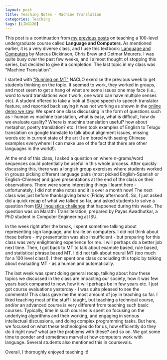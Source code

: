 ```yaml
---
layout: post
title: Teaching Notes - Machine Translation
categories: Teaching
tags: [LING120]
---
```

This post is a continuation from [my previous posts](https://nishkalavallabhi.github.io/Tags/#ling120) on teaching a 100-level undergraduate course called **Language and Computers**. As mentioned earlier, it is a very diverse class, and I use this textbook: [Language and Computers](http://www.wiley.com/WileyCDA/WileyTitle/productCd-EHEP002779.html) by Marcus Dickinson, Chris Brew and Detmar Meurers. I was quite busy over the past few weeks, and I almost thought of stopping this series, but decided to give it a completion. The last topic in my class was "Machine Translation".

I started with ["Running on MT"](http://nacloweb.org/resources/problems/2011/A.pdf) NACLO exercise the previous week to get students thinking on the topic. It seemed to work, they worked in groups, and most seem to get a hang of what are some issues one may face (i.e., word to word translations won't work, one word can have multiple senses etc). A student offered to take a look at Skype speech to speech translator feature, and reported back saying it was not working as shown in the [online demo we saw](https://www.youtube.com/watch?v=0I5Is7Qc8yY). We spent one class discussing in the form of questions such as - human vs machine translation, what is easy, what is difficult, how do we evaluate quality? Where is machine translation useful? how about metaphor, poetry translation? etc. I then took examples of English to Telugu translation on google translate to talk about alignment issues, missing words etc in current state of the art (I am bored with seeing Chinese examples everywhere! I can make use of the fact that there are other languages in the world!). 

At the end of this class, I asked a question on where n-grams/word sequences could potentially be useful in this whole process. After quickly discussing this, there was a longish group exercises where students worked in groups picking different language pairs (most picked English-Spanish or English-Chinese) and gave presentations at the end of the class on their observations. There were some interesting things I learnt here - unfortunately, I did not make notes and it is over a month now! The next class was just before thanksgiving break (Friday afternoon!). So, I just asked did a quick recap of what we talked so far, and asked students to solve a question from [ISU linguistics challenge](https://ling.las.iastate.edu/linguistics-challenge/) that happened during this week. The question was on Marathi Transliteration, prepared by Payas Awadhutkar, a PhD student in Computer Engineering at ISU. 

In the week right after the break, I spent sometime talking about representing sign language, and braille on computers. I did not think about these before - my presentation was also insufficient - but preparing for this class was very enlightening experience for me. I will perhaps do a better job next time. Then, I got back to MT to talk about example based, rule based, and statistical phrase based MT. I did not talk about neural MT (too much for a 100 level class!). I then spent one class concluding this topic by talking about evaluating MT - as a human and automatically. 

The last week was spent doing general recap, talking about how these topics we discussed in the class are impacting our society, how it was few years back compared to now, how it will perhaps be in few years etc. I just got course evaluations yesterday - I was quite pleased to see the comments! This class gave me the most amount of joy in teaching so far. I liked teaching most of the stuff I taught, but teaching a technical course, and/or an advanced course is very different from teaching such basic courses. Typically, time in such courses is spent on focusing on the underlying algorithms and their working, and engaging in serious intellectual discussions, and doing complex programming tasks. But here, we focused on what these technologies do for us, how efficiently do they do it right now? what are the problems with these? and so on. We got some time to ponder and sometimes marvel at how computers work with language. Several students also mentioned this in coursevals. 

Overall, I thoroughly enjoyed teaching it!


